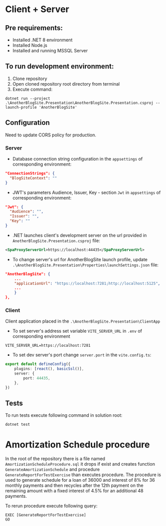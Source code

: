 # Client + Server
## Pre requirements:
- Installed .NET 8 environment
- Installed Node.js
- Installed and running MSSQL Server

## To run development environment:
1. Clone repository
2. Open cloned repository root directory from terminal
3. Execute command:
```shell
dotnet run --project .\AnotherBlogSite.Presentation\AnotherBlogSite.Presentation.csproj --launch-profile 'AnotherBlogSite'
```

## Configuration
Need to update CORS policy for production.

### Server
- Database connection string configuration in the `appsettings` of corresponding environment:
```json
"ConnectionStrings": {
  "BlogSiteContext": ""
}
```
- JWT's parameters Audience, Issuer, Key - section `Jwt` in `appsettings` of corresponding environment:
```json
"Jwt": {
  "Audience": "",
  "Issuer": "",
  "Key": ""
}
```
- .NET launches client's development server on the url provided in `AnotherBlogSite.Presentation.csproj` file:
```xml
<SpaProxyServerUrl>https://localhost:44435</SpaProxyServerUrl>
```
- To change server's url for AnotherBlogSite launch profile, update `.\AnotherBlogSite.Presentation\Properties\launchSettings.json` file:
```json
"AnotherBlogSite": {
    ...
    "applicationUrl": "https://localhost:7281;http://localhost:5125",
    ...
    }
},
```


### Client
Client application placed in the `.\AnotherBlogSite.Presentation\ClientApp`
- To set server's address set variable `VITE_SERVER_URL` in `.env` of corresponding environment

```
VITE_SERVER_URL=https://localhost:7281
```

- To set dev server's port change `server.port` in the `vite.config.ts`:
```ts
export default defineConfig({
    plugins: [react(), basicSsl()],
    server: {
        port: 44435,
    },
})
```

## Tests
To run tests execute following command in solution root:
```bash
dotnet test
```

# Amortization Schedule procedure
In the root of the repository there is a file named `AmortizationScheduleProcedure.sql` it drops if exist and creates function `GenerateAmortizationSchedule` and procedure `GenerateReportForTestExercise` than executes procedure.
The procedure is used to generate schedule for a loan of 36000 and interest of 8% for 36 monthly payments and then recycles after the 12th payment on the remaining amount with a fixed interest of 4.5% for an additional 48 payments.

To rerun procedure execute following query:
```tsql
EXEC [GenerateReportForTestExercise]
GO
```
